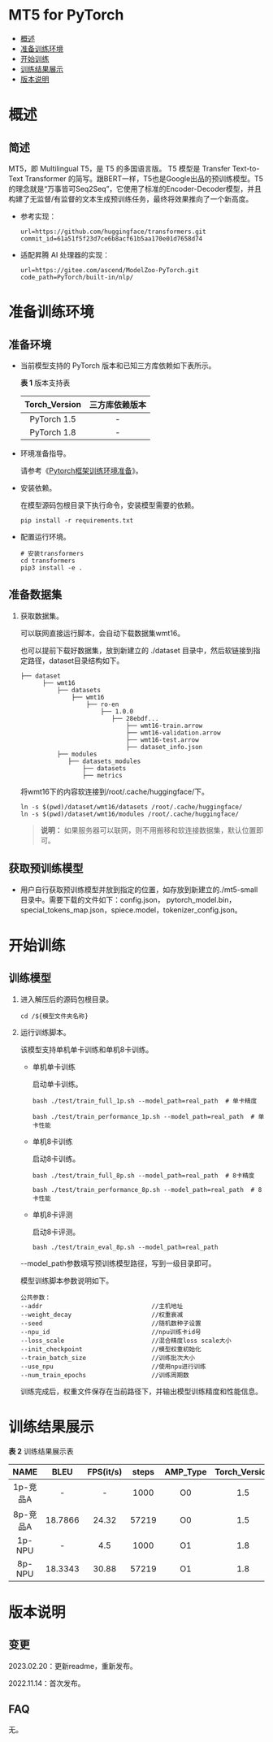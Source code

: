 # MT5 for PyTorch

-   [概述](概述.md)
-   [准备训练环境](准备训练环境.md)
-   [开始训练](开始训练.md)
-   [训练结果展示](训练结果展示.md)
-   [版本说明](版本说明.md)


# 概述

## 简述

MT5，即 Multilingual T5，是 T5 的多国语言版。 T5 模型是 Transfer Text-to-Text Transformer 的简写。跟BERT一样，T5也是Google出品的预训练模型。T5的理念就是“万事皆可Seq2Seq”，它使用了标准的Encoder-Decoder模型，并且构建了无监督/有监督的文本生成预训练任务，最终将效果推向了一个新高度。

- 参考实现：

  ```
  url=https://github.com/huggingface/transformers.git
  commit_id=61a51f5f23d7ce6b8acf61b5aa170e01d7658d74
  ```

- 适配昇腾 AI 处理器的实现：

  ```
  url=https://gitee.com/ascend/ModelZoo-PyTorch.git
  code_path=PyTorch/built-in/nlp/
  ```

# 准备训练环境

## 准备环境

- 当前模型支持的 PyTorch 版本和已知三方库依赖如下表所示。

  **表 1**  版本支持表

  | Torch_Version      | 三方库依赖版本                                 |
  | :--------: | :----------------------------------------------------------: |
  | PyTorch 1.5 | - |
  | PyTorch 1.8 | - |
  
- 环境准备指导。

  请参考《[Pytorch框架训练环境准备](https://www.hiascend.com/document/detail/zh/ModelZoo/pytorchframework/ptes)》。
  
- 安装依赖。

  在模型源码包根目录下执行命令，安装模型需要的依赖。
  ```
  pip install -r requirements.txt
  ```
  
- 配置运行环境。

  ```
  # 安装transformers
  cd transformers
  pip3 install -e .
  ```

## 准备数据集

1. 获取数据集。
   
   可以联网直接运行脚本，会自动下载数据集wmt16。

   也可以提前下载好数据集，放到新建立的 ./dataset 目录中，然后软链接到指定路径，dataset目录结构如下。

   ```
   ├── dataset
         ├── wmt16
             ├── datasets
                 ├── wmt16
                     ├── ro-en 
                         ├── 1.0.0
                            ├── 28ebdf...
                                ├── wmt16-train.arrow
                                ├── wmt16-validation.arrow
                                ├── wmt16-test.arrow
                                ├── dataset_info.json
             ├── modules
                ├── datasets_modules
                    ├── datasets
                    ├── metrics
   ```
   将wmt16下的内容软连接到/root/.cache/huggingface/下。
   ```
   ln -s $(pwd)/dataset/wmt16/datasets /root/.cache/huggingface/
   ln -s $(pwd)/dataset/wmt16/modules /root/.cache/huggingface/
   ```
   > **说明：** 
   >如果服务器可以联网，则不用搬移和软连接数据集，默认位置即可。

## 获取预训练模型

- 用户自行获取预训练模型并放到指定的位置，如存放到新建立的./mt5-small目录中。需要下载的文件如下：config.json， pytorch_model.bin，special_tokens_map.json，spiece.model，tokenizer_config.json。


# 开始训练

## 训练模型

1. 进入解压后的源码包根目录。

   ```
   cd /${模型文件夹名称}
   ```

2. 运行训练脚本。

   该模型支持单机单卡训练和单机8卡训练。

   - 单机单卡训练

     启动单卡训练。

     ```
     bash ./test/train_full_1p.sh --model_path=real_path  # 单卡精度
     
     bash ./test/train_performance_1p.sh --model_path=real_path  # 单卡性能
     ```

   - 单机8卡训练

     启动8卡训练。

     ```
     bash ./test/train_full_8p.sh --model_path=real_path  # 8卡精度
     
     bash ./test/train_performance_8p.sh --model_path=real_path  # 8卡性能
     ```

   - 单机8卡评测

     启动8卡评测。

     ```
     bash ./test/train_eval_8p.sh --model_path=real_path
     ```

   --model_path参数填写预训练模型路径，写到一级目录即可。
   
   模型训练脚本参数说明如下。

   ```
   公共参数：
   --addr                              //主机地址
   --weight_decay                      //权重衰减
   --seed                              //随机数种子设置
   --npu_id                            //npu训练卡id号
   --loss_scale                        //混合精度loss scale大小
   --init_checkpoint                   //模型权重初始化
   --train_batch_size                  //训练批次大小
   --use_npu                           //使用npu进行训练
   --num_train_epochs                  //训练周期数
   ```
   训练完成后，权重文件保存在当前路径下，并输出模型训练精度和性能信息。

# 训练结果展示

**表 2**  训练结果展示表

|   NAME   |  BLEU   | FPS(it/s) | steps | AMP_Type | Torch_Version |
| :------: | :-----: | :-------: | :---: | :------: | :-----------: |
| 1p-竞品A |    -    |     -     | 1000  |    O0    |      1.5      |
| 8p-竞品A | 18.7866 |   24.32   | 57219 |    O0    |      1.5      |
|  1p-NPU  |    -    |    4.5    | 1000  |    O1    |      1.8      |
|  8p-NPU  | 18.3343 |   30.88   | 57219 |    O1    |      1.8      |


# 版本说明

## 变更

2023.02.20：更新readme，重新发布。

2022.11.14：首次发布。

## FAQ

无。	












